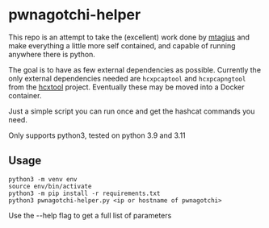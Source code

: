 # pwnagotchi-helper

This repo is an attempt to take the (excellent) work done by [mtagius](https://github.com/mtagius/pwnagotchi-tools) and make everything a little more self contained, and capable of running anywhere there is python.  

The goal is to have as few external dependencies as possible. Currently the only external dependencies needed are `hcxpcaptool` and `hcxpcapngtool` from the [hcxtool](https://github.com/ZerBea/hcxtools) project.  Eventually these may be moved into a Docker container.

Just a simple script you can run once and get the hashcat commands you need.

Only supports python3, tested on python 3.9 and 3.11

## Usage

```
python3 -m venv env
source env/bin/activate
python3 -m pip install -r requirements.txt
python3 pwnagotchi-helper.py <ip or hostname of pwnagotchi>
```

Use the --help flag to get a full list of parameters